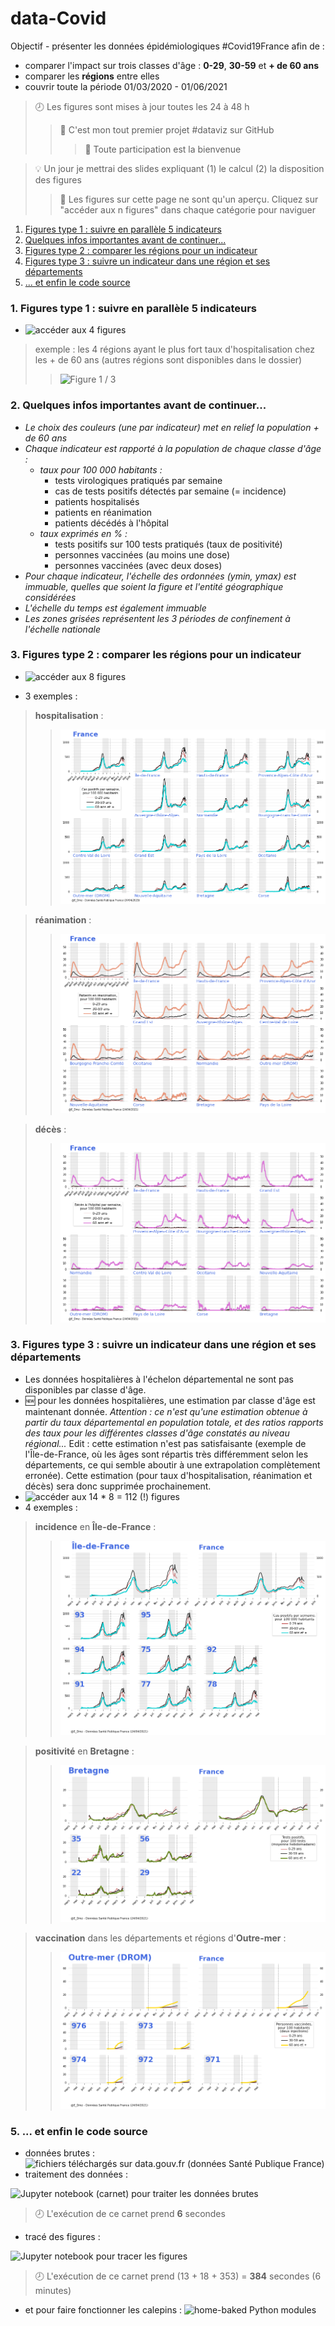 # data-Covid

Objectif - présenter les données épidémiologiques #Covid19France afin de :

* comparer l'impact sur trois classes d'âge : **0-29**, **30-59** et **+ de 60 ans**
* comparer les **régions** entre elles
* couvrir toute la période 01/03/2020 - 01/06/2021

>:clock8: Les figures sont mises à jour toutes les 24 à 48 h
>>:hatching_chick: C'est mon tout premier projet #dataviz sur GitHub
>>>:tada: Toute participation est la bienvenue

>:bulb: Un jour je mettrai des slides expliquant (1) le calcul (2) la disposition des figures
>>:mag_right: Les figures sur cette page ne sont qu'un aperçu. Cliquez sur "accéder aux n figures" dans chaque catégorie pour naviguer

1. [Figures type 1 : suivre en parallèle 5 indicateurs](#example2)
2. [Quelques infos importantes avant de continuer...](#infos)
3. [Figures type 2 : comparer les régions pour un indicateur](#example1)
4. [Figures type 3 : suivre un indicateur dans une région et ses départements](#example3)
5. [... et enfin le code source](#example4)

### 1. Figures type 1 : suivre en parallèle 5 indicateurs<a name="example2"></a>

* ![accéder aux 4 figures](/Output/Type1)

>exemple : les 4 régions ayant le plus fort taux d'hospitalisation chez les + de 60 ans (autres régions sont disponibles dans le dossier)
>>![Figure 1 / 3](/Output/Type1/r%C3%A9gions%201%20sur%203.png)

### 2. Quelques infos importantes avant de continuer...<a name="info"></a>

* _Le choix des couleurs (une par indicateur) met en relief la population + de 60 ans_
* _Chaque indicateur est rapporté à la population de chaque classe d'âge :_
    * _taux pour 100 000 habitants :_
        * tests virologiques pratiqués par semaine
        * cas de tests positifs détectés par semaine (= incidence)
        * patients hospitalisés
        * patients en réanimation
        * patients décédés à l'hôpital
    * _taux exprimés en % :_
        * tests positifs sur 100 tests pratiqués (taux de positivité)
        * personnes vaccinées (au moins une dose)
        * personnes vaccinées (avec deux doses)
* _Pour chaque indicateur, l'échelle des ordonnées (ymin, ymax) est immuable, quelles que soient la figure et l'entité géographique considérées_
* _L'échelle du temps est également immuable_
* _Les zones grisées représentent les 3 périodes de confinement à l'échelle nationale_

### 3. Figures type 2 : comparer les régions pour un indicateur <a name="example1"></a>

* ![accéder aux 8 figures](/Output/Type2)

* 3 exemples :
> **hospitalisation** :
>>![Figure hosp](/Output/Type2/fig-incidence.png)

> **réanimation** :
>>![Figure réa](/Output/Type2/fig-rea.png)

> **décès** :
>>![Figure décès](/Output/Type2/fig-deces.png)

### 3. Figures type 3 : suivre un indicateur dans une région et ses départements<a name="example3"></a>

* Les données hospitalières à l'échelon départemental ne sont pas disponibles par classe d'âge.
* :new: pour les données hospitalières, une estimation par classe d'âge est maintenant donnée. _Attention : ce n'est qu'une estimation obtenue à partir du taux départemental en population totale, et des ratios rapports des taux pour les différentes classes d'âge constatés au niveau régional..._ Edit : cette estimation n'est pas satisfaisante (exemple de l'Île-de-France, où les âges sont répartis très différemment selon les départements, ce qui semble aboutir à une extrapolation complètement erronée). Cette estimation (pour taux d'hospitalisation, réanimation et décès) sera donc supprimée prochainement.
* ![accéder aux 14 * 8 = 112 (!) figures](/Output/Type3)
* 4 exemples :

>**incidence** en **Île-de-France** :
>>![Incidence Île-de-France](/Output/Type3/%C3%8Ele-de-France/%C3%8Ele-de-France-incidence.png)

>**positivité** en **Bretagne** :
>>![Positivité Bretagne](/Output/Type3/Bretagne/Bretagne-positivite.png)

>**vaccination** dans les départements et régions d'**Outre-mer** :
>>![Dose 2 Outre-Mer](/Output/Type3/Outre-mer%20(DROM)/Outre-mer%20(DROM)-dose2.png)

### 5. ... et enfin le code source <a name="example4"></a>

* données brutes :
![fichiers téléchargés sur data.gouv.fr (données Santé Publique France)](/Data)
* traitement des données :

![_Jupyter notebook_ (carnet) pour traiter les données brutes](/Code/v4%20Traitement%20des%20donn%C3%A9es.ipynb)
> :clock8: L'exécution de ce carnet prend **6** secondes

* tracé des figures :

![_Jupyter notebook_ pour tracer les figures](/Code/v4%20Trac%C3%A9%20des%20figures.ipynb)
> :clock8: L'exécution de ce carnet prend (13 + 18 + 353) = **384** secondes (6 minutes)

* et pour faire fonctionner les calepins :
![home-baked Python modules](/Code/my_package)
